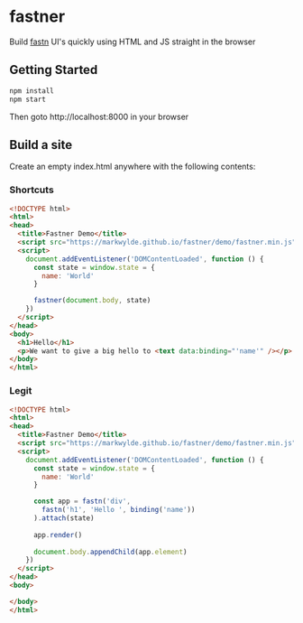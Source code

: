 # fastner
Build [fastn](https://github.com/korynunn/fastn) UI's quickly using HTML and JS straight in the browser

## Getting Started
```bash
npm install
npm start
```

Then goto http://localhost:8000 in your browser

## Build a site
Create an empty index.html anywhere with the following contents:

### Shortcuts
```html
<!DOCTYPE html>
<html>
<head>
  <title>Fastner Demo</title>
  <script src="https://markwylde.github.io/fastner/demo/fastner.min.js"></script>
  <script>
    document.addEventListener('DOMContentLoaded', function () {
      const state = window.state = {
        name: 'World'
      }

      fastner(document.body, state)
    })
  </script>
</head>
<body>
  <h1>Hello</h1>
  <p>We want to give a big hello to <text data:binding="'name'" /></p>
</body>
</html>
```

### Legit
```html
<!DOCTYPE html>
<html>
<head>
  <title>Fastner Demo</title>
  <script src="https://markwylde.github.io/fastner/demo/fastner.min.js"></script>
  <script>
    document.addEventListener('DOMContentLoaded', function () {
      const state = window.state = {
        name: 'World'
      }

      const app = fastn('div',
        fastn('h1', 'Hello ', binding('name'))
      ).attach(state)
      
      app.render()
      
      document.body.appendChild(app.element)
    })
  </script>
</head>
<body>

</body>
</html>
```